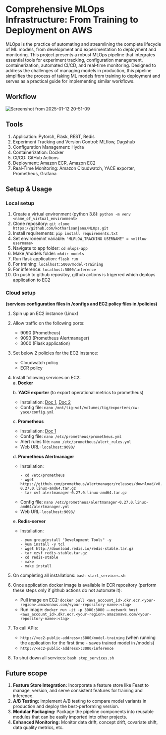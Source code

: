 # Comprehensive MLOps Infrastructure: From Training to Deployment on AWS 

MLOps is the practice of automating and streamlining the complete lifecycle of ML models, from development and experimentation to deployment and monitoring. This project presents a robust MLOps pipeline that integrates essential tools for experiment tracking, configuration management, containerization, automated CI/CD, and real-time monitoring. Designed to address the challenges of managing models in production, this pipeline simplifies the process of taking ML models from training to deployment and serves as a practical guide for implementing similar workflows.

## Workflow
![Screenshot from 2025-01-12 20-51-09](https://github.com/user-attachments/assets/458ad392-5961-4322-9b1e-5ee100089680)

## Tools
1. Application: Pytorch, Flask, REST, Redis
2. Experiment Tracking and Version Control: MLflow, Dagshub
3. Configuration Management: Hydra
4. Containerization: Docker
5. CI/CD: GitHub Actions
6. Deployment: Amazon ECR, Amazon EC2
7. Real-Time Monitoring: Amazon Cloudwatch, YACE exporter, Prometheus, Grafana

## Setup & Usage
### Local setup
1. Create a virtual environment (python 3.8): ```python -m venv <name_of_virtual_environment>```
2. Clone repository: ```git clone https://github.com/kotharisanjana/MLOps.git```
3. Install requirements: ```pip install requirements.txt```
4. Set environemnt variable:  ```"MLFLOW_TRACKING USERNAME" = <mlflow username>```
5. Navigate to app folder: ```cd mlops-app```
6. Make /models folder: ```mkdir models```
7. Run flask application: ```flask run```
8. For training: ```localhost:5000/model-training```
9. For inference: ```localhost:5000/inference```
10. On push to github repositoy, github actions is trigerred which deploys application to EC2

### Cloud setup 
**(services configuration files in /configs and EC2 policy files in /policies)**
1. Spin up an EC2 instance (Linux)
2. Allow traffic on the following ports:
   - 9090 (Prometheus)
   - 9093 (Prometheus Alertmanager)
   - 3000 (Flask application)
3. Set below 2 policies for the EC2 instance:
   - Cloudwatch policy
   - ECR policy
4. Install following services on EC2: <br>
   a. **Docker**
   
   b. **YACE exporter** (to export operational metrics to prometheus)
      - Installation: [Doc 1](https://dev.to/setevoy/prometheus-yet-another-cloudwatch-exporter-collecting-aws-cloudwatch-metrics-50hd), [Doc 2](https://itnext.io/prometheus-yet-another-cloudwatch-exporter-collecting-aws-cloudwatch-metrics-806bd34818a8)
      - Config file: ```nano /mnt/tig-vol/volumes/tig/exporters/cw-yace/config.yml```
        
   c. **Prometheus**
      - Installation: [Doc 1](https://codewizardly.com/prometheus-on-aws-ec2-part1/)
      - Config file: ```nano /etc/prometheus/prometheus.yml```
      - Alert rules file: ```nano /etc/prometheus/alert_rules.yml``` 
      - Web URL: ```localhost:9090/```
        
   d. **Prometheus Alertmanager**
      - Installation:
          ```
          - cd /etc/prometheus
          - wget https://github.com/prometheus/alertmanager/releases/download/v0.27.0/alertmanager-0.27.0.linux-amd64.tar.gz
          - tar xvf alertmanager-0.27.0.linux-amd64.tar.gz
          ```
      - Config file: ```nano /etc/prometheus/alertmanager-0.27.0.linux-amd64/alertmanager.yml```
      - Web URL: ```localhost:9093/```
      
   e. **Redis-server**
      - Installation:
        ```
        - yum groupinstall "Development Tools" -y
        - yum install -y tcl
        - wget http://download.redis.io/redis-stable.tar.gz
        - tar xzvf redis-stable.tar.gz
        - cd redis-stable
        - make
        - make install
        ```
5. On completing all installations: ```bash start_services.sh ```
6. Once application docker image is available in ECR repository (perform these steps only if github actions do not automate it):
    - Pull image on EC2: ```docker pull <aws_account_id>.dkr.ecr.<your-region>.amazonaws.com/<your-repository-name>:<tag>```
    - Run image: ```docker run -it -p 3000:3000 –-network host <aws_account_id>.dkr.ecr.<your-region>.amazonaws.com/<your-repository-name>:<tag>```
7. To call APIs:
   - `http://<ec2-public-address>:3000/model-training` (when running the application for the first time - saves trained model in /models)
   - `http://<ec2-public-address>:3000/inference`
8. To shut down all services: ```bash stop_services.sh``` 

## Future scope
1. **Feature Store Integration:** Incorporate a feature store like Feast to manage, version, and serve consistent features for training and inference.
2. **A/B Testing:** Implement A/B testing to compare model variants in production and deploy the best-performing version.
3. **Modular Packaging:** Package the pipeline components into reusable modules that can be easily imported into other projects.
4. **Enhanced Monitoring:** Monitor data drift, concept drift, covariate shift, data quality metrics, etc.
